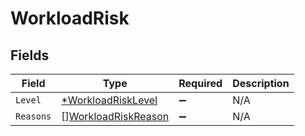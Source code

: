 # WorkloadRisk


## Fields

| Field                                                             | Type                                                              | Required                                                          | Description                                                       |
| ----------------------------------------------------------------- | ----------------------------------------------------------------- | ----------------------------------------------------------------- | ----------------------------------------------------------------- |
| `Level`                                                           | [*WorkloadRiskLevel](../../models/shared/workloadrisklevel.md)    | :heavy_minus_sign:                                                | N/A                                                               |
| `Reasons`                                                         | [][WorkloadRiskReason](../../models/shared/workloadriskreason.md) | :heavy_minus_sign:                                                | N/A                                                               |